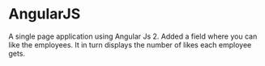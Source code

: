 # AngularJS
A single page application using Angular Js 2. 
Added a field where you can like the employees.
It in turn displays the number of likes each employee gets.

